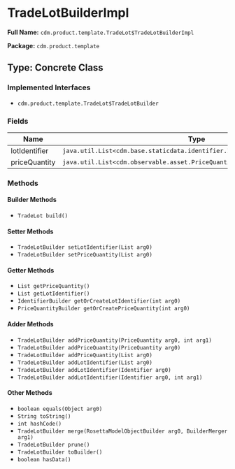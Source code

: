 # TradeLotBuilderImpl

**Full Name:** `cdm.product.template.TradeLot$TradeLotBuilderImpl`

**Package:** `cdm.product.template`

## Type: Concrete Class

### Implemented Interfaces

- `cdm.product.template.TradeLot$TradeLotBuilder`

### Fields

| Name | Type | Description |
|------|------|-------------|
| lotIdentifier | `java.util.List<cdm.base.staticdata.identifier.Identifier$IdentifierBuilder>` |  |
| priceQuantity | `java.util.List<cdm.observable.asset.PriceQuantity$PriceQuantityBuilder>` |  |

### Methods

#### Builder Methods

- `TradeLot build()`

#### Setter Methods

- `TradeLotBuilder setLotIdentifier(List arg0)`
- `TradeLotBuilder setPriceQuantity(List arg0)`

#### Getter Methods

- `List getPriceQuantity()`
- `List getLotIdentifier()`
- `IdentifierBuilder getOrCreateLotIdentifier(int arg0)`
- `PriceQuantityBuilder getOrCreatePriceQuantity(int arg0)`

#### Adder Methods

- `TradeLotBuilder addPriceQuantity(PriceQuantity arg0, int arg1)`
- `TradeLotBuilder addPriceQuantity(PriceQuantity arg0)`
- `TradeLotBuilder addPriceQuantity(List arg0)`
- `TradeLotBuilder addLotIdentifier(List arg0)`
- `TradeLotBuilder addLotIdentifier(Identifier arg0)`
- `TradeLotBuilder addLotIdentifier(Identifier arg0, int arg1)`

#### Other Methods

- `boolean equals(Object arg0)`
- `String toString()`
- `int hashCode()`
- `TradeLotBuilder merge(RosettaModelObjectBuilder arg0, BuilderMerger arg1)`
- `TradeLotBuilder prune()`
- `TradeLotBuilder toBuilder()`
- `boolean hasData()`

